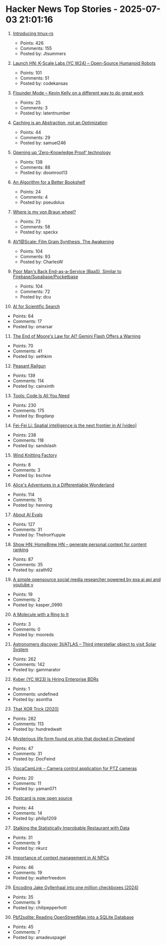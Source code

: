 # Hacker News Top Stories - 2025-07-03 21:01:16

1. [Introducing tmux-rs](https://richardscollin.github.io/tmux-rs/)
   - Points: 426
   - Comments: 155
   - Posted by: Jtsummers

2. [Launch HN: K-Scale Labs (YC W24) – Open-Source Humanoid Robots](undefined)
   - Points: 101
   - Comments: 51
   - Posted by: codekansas

3. [Flounder Mode – Kevin Kelly on a different way to do great work](https://joincolossus.com/article/flounder-mode/)
   - Points: 25
   - Comments: 3
   - Posted by: latentnumber

4. [Caching is an Abstraction, not an Optimization](https://buttondown.com/jaffray/archive/caching-is-an-abstraction-not-an-optimization/)
   - Points: 44
   - Comments: 29
   - Posted by: samuel246

5. [Opening up ‘Zero-Knowledge Proof’ technology](https://blog.google/technology/safety-security/opening-up-zero-knowledge-proof-technology-to-promote-privacy-in-age-assurance/)
   - Points: 138
   - Comments: 88
   - Posted by: doomroot13

6. [An Algorithm for a Better Bookshelf](https://cacm.acm.org/news/an-algorithm-for-a-better-bookshelf/)
   - Points: 24
   - Comments: 4
   - Posted by: pseudolus

7. [Where is my von Braun wheel?](https://angadh.com/wherevonbraunwheel)
   - Points: 73
   - Comments: 58
   - Posted by: speckx

8. [AV1@Scale: Film Grain Synthesis, The Awakening](https://netflixtechblog.com/av1-scale-film-grain-synthesis-the-awakening-ee09cfdff40b)
   - Points: 104
   - Comments: 93
   - Posted by: CharlesW

9. [Poor Man's Back End-as-a-Service (BaaS), Similar to Firebase/Supabase/Pocketbase](https://github.com/zserge/pennybase)
   - Points: 104
   - Comments: 72
   - Posted by: dcu

10. [AI for Scientific Search](https://arxiv.org/abs/2507.01903)
   - Points: 64
   - Comments: 17
   - Posted by: omarsar

11. [The End of Moore's Law for AI? Gemini Flash Offers a Warning](https://sutro.sh/blog/the-end-of-moore-s-law-for-ai-gemini-flash-offers-a-warning)
   - Points: 70
   - Comments: 41
   - Posted by: sethkim

12. [Peasant Railgun](https://knightsdigest.com/what-exactly-is-the-peasant-railgun-in-dd-5e/)
   - Points: 139
   - Comments: 114
   - Posted by: cainxinth

13. [Tools: Code Is All You Need](https://lucumr.pocoo.org/2025/7/3/tools/)
   - Points: 230
   - Comments: 175
   - Posted by: Bogdanp

14. [Fei-Fei Li: Spatial intelligence is the next frontier in AI [video]](https://www.youtube.com/watch?v=_PioN-CpOP0)
   - Points: 238
   - Comments: 118
   - Posted by: sandslash

15. [Wind Knitting Factory](https://www.merelkarhof.nl/work/wind-knitting-factory)
   - Points: 8
   - Comments: 3
   - Posted by: bschne

16. [Alice's Adventures in a Differentiable Wonderland](https://arxiv.org/abs/2404.17625)
   - Points: 114
   - Comments: 15
   - Posted by: henning

17. [About AI Evals](https://hamel.dev/blog/posts/evals-faq/)
   - Points: 127
   - Comments: 31
   - Posted by: TheIronYuppie

18. [Show HN: HomeBrew HN – generate personal context for content ranking](https://www.hackernews.coffee/)
   - Points: 87
   - Comments: 35
   - Posted by: azath92

19. [A simple opensource social media researcher powered by exa ai api and youtube v](https://github.com/KasPeR0990/yurei-app)
   - Points: 19
   - Comments: 2
   - Posted by: kasper_0990

20. [A Molecule with a Ring to It](https://www.nature.com/articles/nchem.2136.epdf?sharing_token=hRx0lE9vx6IFSD8RNjlkt9RgN0jAjWel9jnR3ZoTv0NkK8XuUq3ovPVrg0CNW6qYCGw36QcUXFlo2avOxUtCSNAsbMSBPX8wFBlZv8P860KSW4WO92WlnMeaFn-hvLogqvIMMh4rfXEfTbGiPDApjw%3D%3D)
   - Points: 3
   - Comments: 0
   - Posted by: mooreds

21. [Astronomers discover 3I/ATLAS – Third interstellar object to visit Solar System](https://www.abc.net.au/news/science/2025-07-03/3i-atlas-a11pl3z-interstellar-object-in-our-solar-system/105489180)
   - Points: 262
   - Comments: 142
   - Posted by: gammarator

22. [Kyber (YC W23) Is Hiring Enterprise BDRs](https://www.ycombinator.com/companies/kyber/jobs/F1XERLm-enterprise-business-development-representative)
   - Points: 1
   - Comments: undefined
   - Posted by: asontha

23. [That XOR Trick (2020)](https://florian.github.io//xor-trick/)
   - Points: 282
   - Comments: 113
   - Posted by: hundredwatt

24. [Mysterious life form found on ship that docked in Cleveland](https://www.cleveland.com/news/2025/07/mysterious-life-form-found-on-ship-that-docked-in-cleveland.html)
   - Points: 47
   - Comments: 31
   - Posted by: DocFeind

25. [ViscaCamLink – Camera control application for PTZ cameras](https://github.com/misorrek/ViscaCamLink)
   - Points: 20
   - Comments: 11
   - Posted by: yaman071

26. [Postcard is now open source](https://www.contraption.co/postcard-open-source/)
   - Points: 44
   - Comments: 14
   - Posted by: philip1209

27. [Stalking the Statistically Improbable Restaurant with Data](https://ethanzuckerman.com/2025/07/03/stalking-the-statistically-improbable-restaurant-with-data/)
   - Points: 31
   - Comments: 9
   - Posted by: nkurz

28. [Importance of context management in AI NPCs](https://walterfreedom.com/post.html?id=ai-context-management)
   - Points: 46
   - Comments: 19
   - Posted by: walterfreedom

29. [Encoding Jake Gyllenhaal into one million checkboxes (2024)](https://ednamode.xyz/blogs/2.html)
   - Points: 35
   - Comments: 9
   - Posted by: chilipepperhott

30. [Pbf2sqlite: Reading OpenStreetMap into a SQLite Database](https://github.com/osmzoso/pbf2sqlite)
   - Points: 45
   - Comments: 7
   - Posted by: amadeuspagel

